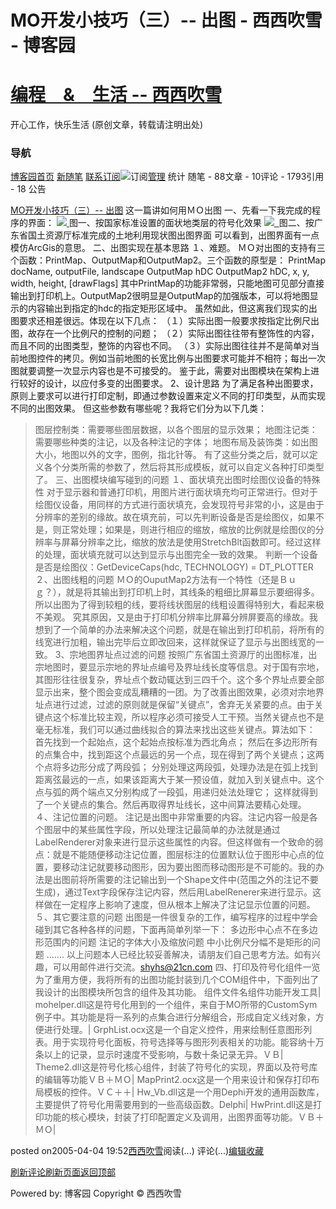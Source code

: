 
# MO开发小技巧（三）-- 出图 - 西西吹雪 - 博客园
# [编程　&　生活      --       西西吹雪](https://www.cnblogs.com/watsonyin/)
开心工作，快乐生活  (原创文章，转载请注明出处)

### 导航
[博客园](https://www.cnblogs.com/)[首页](https://www.cnblogs.com/watsonyin/)
[新随笔](https://i.cnblogs.com/EditPosts.aspx?opt=1)
[联系](https://msg.cnblogs.com/send/%E8%A5%BF%E8%A5%BF%E5%90%B9%E9%9B%AA)[订阅](https://www.cnblogs.com/watsonyin/rss)![订阅](//www.cnblogs.com/images/xml.gif)[管理](https://i.cnblogs.com/)
统计
随笔 -		88文章 -		10评论 -		1793引用 -		18
公告

[MO开发小技巧（三）-- 出图](https://www.cnblogs.com/watsonyin/archive/2005/04/04/132042.html)
这一篇讲如何用ＭＯ出图
一、先看一下我完成的程序的界面：
![](https://images.cnblogs.com/cnblogs_com/watsonyin/theme4.JPG)[ ](https://images.cnblogs.com/cnblogs_com/watsonyin/theme4.JPG)
图一、按国家标准设置的面状地类层的符号化效果
![](https://images.cnblogs.com/cnblogs_com/watsonyin/print.JPG)[  ](https://images.cnblogs.com/cnblogs_com/watsonyin/print.JPG)
图二、按广东省国土资源厅标准完成的土地利用现状图出图界面
[
](https://images.cnblogs.com/cnblogs_com/watsonyin/print.JPG)
可以看到，出图界面有一点模仿ArcGis的意思。
二、出图实现在基本思路
１、难题。
ＭＯ对出图的支持有三个函数：PrintMap、OutputMap和OutputMap2。三个函数的原型是：
PrintMap docName, outputFile, landscape
OutputMap hDC
OutputMap2 hDC, x, y, width, height, [drawFlags]
其中PrintMap的功能非常弱，只能地图可见部分直接输出到打印机上。OutputMap2很明显是OutputMap的加强版本，可以将地图显示的内容输出到指定的hdc的指定矩形区域中。
虽然如此，但这离我们现实的出图要求还相差很远。体现在以下几点：
（１）实际出图一般要求按指定比例尺出图，故存在一个比例尺的控制的问题；
（２）实际出图往往带有整饰性的内容，而且不同的出图类型，整饰的内容也不同。
（３）实际出图往往并不是简单对当前地图控件的拷贝。例如当前地图的长宽比例与出图要求可能并不相符；每出一次图就要调整一次显示内容也是不可接受的。
鉴于此，需要对出图模块在架构上进行较好的设计，以应付多变的出图要求。
2、设计思路
为了满足各种出图要求，原则上要求可以进行打印定制，即通过参数设置来定义不同的打印类型，从而实现不同的出图效果。
但这些参数有哪些呢？我将它们分为以下几类：
>图层控制类：需要哪些图层数据，以各个图层的显示效果；
>地图注记类：需要哪些种类的注记，以及各种注记的字体；
>地图布局及装饰类：如出图大小，地图以外的文字，图例，指北针等。
有了这些分类之后，就可以定义各个分类所需的参数了，然后将其形成模板，就可以自定义各种打印类型了。
三、出图模块编写碰到的问题
１、面状填充出图时绘图仪设备的特殊性
对于显示器和普通打印机，用图片进行面状填充均可正常进行。但对于绘图仪设备，用同样的方式进行面状填充，会发现符号非常的小，这是由于分辨率的差别的缘故。故在填充前，可以先判断设备是否是绘图仪，如果不是，则正常处理；如果是，则进行相应的缩放，缩放的比例就是绘图仪的分辨率与屏幕分辨率之比，缩放的放法是使用StretchBlt函数即可。经过这样的处理，面状填充就可以达到显示与出图完全一致的效果。
判断一个设备是否是绘图仪：GetDeviceCaps(hdc, TECHNOLOGY) = DT_PLOTTER
２、出图线粗的问题
ＭＯ的OuputMap2方法有一个特性（还是Ｂｕｇ？），就是将其输出到打印机上时，其线条的粗细比屏幕显示要细得多。所以出图为了得到较粗的线，要将线状图层的线粗设置得特别大，看起来极不美观。
究其原因，又是由于打印机分辨率比屏幕分辨屏要高的缘故。我想到了一个简单的办法来解决这个问题，就是在输出到打印机前，将所有的线宽进行加粗，输出完毕后立即改回来，这样就保证了显示与出图线宽的一致。
3、宗地图界址点过滤的问题
按照广东省国土资源厅的出图标准，出宗地图时，要显示宗地的界址点编号及界址线长度等信息。对于国有宗地，其图形往往很复杂，界址点个数动辄达到三四千个。这个多个界址点要全部显示出来，整个图会变成乱糟糟的一团。为了改善出图效果，必须对宗地界址点进行过滤，过滤的原则就是保留“关键点”，舍弃无关紧要的点。由于关键点这个标准比较主观，所以程序必须可接受人工干预。当然关键点也不是毫无标准，我们可以通过曲线拟合的算法来找出这些关键点。算法如下：
> 首先找到一个起始点，这个起始点按标准为西北角点；
>然后在多边形所有的点集合中，找到距这个点最远的另一个点，现在得到了两个关键点；这两个点将多边形分成了两段弧；
>分别处理这两段弧，处理办法是在弧上找到距离弦最远的一点，如果该距离大于某一预设值，就加入到关键点中。这个点与弧的两个端点又分别构成了一段弧，用递归处法处理它；
这样就得到了一个关键点的集合。然后再取得界址线长，这中间算法要精心处理。
４、注记位置的问题。
注记是出图中非常重要的内容。注记内容一般是各个图层中的某些属性字段，所以处理注记最简单的办法就是通过LabelRenderer对象来进行显示这些属性的内容。但这样做有一个致命的弱点：就是不能随便移动注记位置，图层标注的位置默认位于图形中心点的位置，要移动注记就要移动图形，因为要出图而移动图形是不可能的。我的办法是出图前将所需要的注记输出到一个Shape文件中(范围之外的注记不要生成)，通过Text字段保存注记内容，然后用LabelRenerer来进行显示。这样做在一定程序上影响了速度，但从根本上解决了注记显示位置的问题。
５、其它要注意的问题
出图是一件很复杂的工作，编写程序的过程中学会碰到其它各种各样的问题，下面再简单列举一下：
>多边形中心点不在多边形范围内的问题
>注记的字体大小及缩放问题
>中小比例尺分幅不是矩形的问题
.......
以上问题本人已经比较妥善解决，请朋友们自己思考方法。如有兴趣，可以用邮件进行交流。[shyhs@21cn.com](mailto:shyhs@21cn.com)
四、打印及符号化组件一览
为了重用方便，我将所有的出图功能封装到几个COM组件中，下面列出了我设计的出图模块所包含的组件及其功能。
组件文件名组件功能开发工具|
mohelper.dll这是符号化用到的一个组件，来自于MO所带的CustomSym例子中。其功能是将一系列的点集合进行分解组合，形成自定义线对象，方便进行处理。|
GrphList.ocx这是一个自定义控件，用来绘制任意图形列表。用于实现符号化面板，符号选择等与图形列表相关的功能。能容纳十万条以上的记录，显示时速度不受影响，与数十条记录无异。ＶＢ|
Theme2.dll这是符号化核心组件，封装了符号化的实现，界面以及符号库的编辑等功能ＶＢ＋ＭＯ|
MapPrint2.ocx这是一个用来设计和保存打印布局模板的控件。ＶＣ＋＋|
Hw_Vb.dll这是一个用Dephi开发的通用函数库，主要提供了符号化用需要用到的一些高级函数。Delphi|
HwPrint.dll这是打印功能的核心模块，封装了打印配置定义及调用，出图界面等功能。ＶＢ＋ＭＯ|





posted on2005-04-04 19:52[西西吹雪](https://www.cnblogs.com/watsonyin/)阅读(...) 评论(...)[编辑](https://i.cnblogs.com/EditPosts.aspx?postid=132042)[收藏](#)


[刷新评论](javascript:void(0);)[刷新页面](#)[返回顶部](#top)






Powered by:
博客园
Copyright © 西西吹雪
